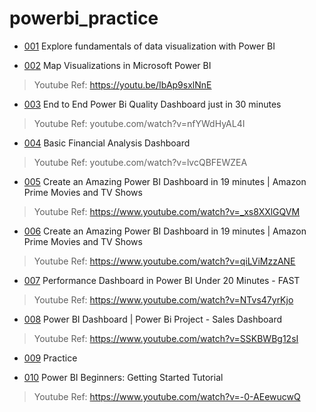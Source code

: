 # powerbi_practice

- [001](/001/info.md) Explore fundamentals of data visualization with Power BI

- [002](/002/info.md) Map Visualizations in Microsoft Power BI

> Youtube Ref: https://youtu.be/IbAp9sxlNnE

- [003](/003/info.md) End to End Power Bi Quality Dashboard just in 30 minutes

> Youtube Ref: youtube.com/watch?v=nfYWdHyAL4I

- [004](/004/info.md) Basic Financial Analysis Dashboard

> Youtube Ref: youtube.com/watch?v=lvcQBFEWZEA

- [005](/005/info.md) Create an Amazing Power BI Dashboard in 19 minutes | Amazon Prime Movies and TV Shows

> Youtube Ref: https://www.youtube.com/watch?v=_xs8XXlGQVM

- [006](/006/info.md) Create an Amazing Power BI Dashboard in 19 minutes | Amazon Prime Movies and TV Shows

> Youtube Ref: https://www.youtube.com/watch?v=qiLViMzzANE

- [007](/007/info.md) Performance Dashboard in Power BI Under 20 Minutes - FAST

> Youtube Ref: https://www.youtube.com/watch?v=NTvs47yrKjo

- [008](/008/info.md) Power BI Dashboard | Power Bi Project - Sales Dashboard

> Youtube Ref: https://www.youtube.com/watch?v=SSKBWBg12sI

- [009](/009/info.md) Practice

- [010](/010/info.md) Power BI Beginners: Getting Started Tutorial

> Youtube Ref: https://www.youtube.com/watch?v=-0-AEewucwQ
